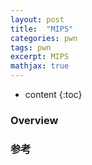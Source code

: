 ```yaml
---
layout: post
title:  "MIPS"
categories: pwn
tags: pwn 
excerpt: MIPS 
mathjax: true
---
```


* content
{:toc}

### Overview

### 参考


